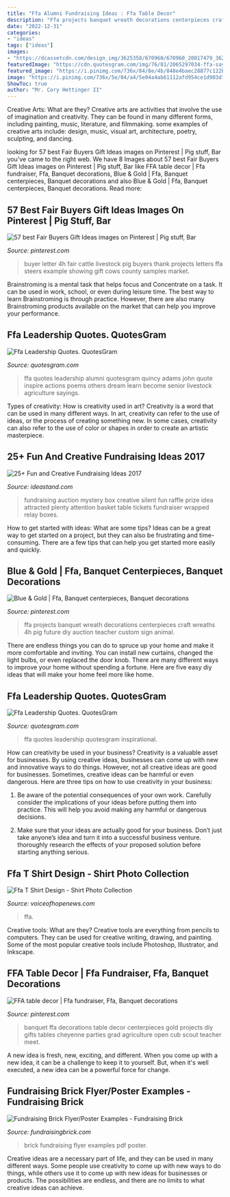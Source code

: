 ```yaml
---
title: "Ffa Alumni Fundraising Ideas : Ffa Table Decor"
description: "Ffa projects banquet wreath decorations centerpieces craft wreaths 4h pig future diy auction teacher custom sign animal"
date: "2022-12-31"
categories:
- "ideas"
tags: ["ideas"]
images:
- "https://dcassetcdn.com/design_img/3625358/670960/670960_20017479_3625358_08334a9b_image.jpg"
featuredImage: "https://cdn.quotesgram.com/img/76/81/2065297034-ffa-say120__67790_zoom.jpg"
featured_image: "https://i.pinimg.com/736x/84/8e/4b/848e4baec28877c122b1c23f3c4e0a4f---h-buyers-letters-cows.jpg"
image: "https://i.pinimg.com/736x/5e/04/a4/5e04a4ab61112afd954ce1d903d74695--wreath-making-mesh-wreaths.jpg"
ShowToc: true
author: "Mr. Cory Hettinger II"
---
```



Creative Arts: What are they?
Creative arts are activities that involve the use of imagination and creativity. They can be found in many different forms, including painting, music, literature, and filmmaking. some examples of creative arts include: design, music, visual art, architecture, poetry, sculpting, and dancing.

	

		
looking for 57 best Fair Buyers Gift Ideas images on Pinterest | Pig stuff, Bar you've came to the right web. We have 8 Images about 57 best Fair Buyers Gift Ideas images on Pinterest | Pig stuff, Bar like FFA table decor | Ffa fundraiser, Ffa, Banquet decorations, Blue &amp; Gold | Ffa, Banquet centerpieces, Banquet decorations and also Blue &amp; Gold | Ffa, Banquet centerpieces, Banquet decorations. Read more:
		
    
## 57 Best Fair Buyers Gift Ideas Images On Pinterest | Pig Stuff, Bar

<img loading=lazy src="https://i.pinimg.com/736x/84/8e/4b/848e4baec28877c122b1c23f3c4e0a4f---h-buyers-letters-cows.jpg" onerror="this.onerror=null;this.src='https://tse3.mm.bing.net/th?id=OIP.kwZYqk0jxAODdEbsZHoI3gHaJ3&amp;pid=15.1';" alt="57 best Fair Buyers Gift Ideas images on Pinterest | Pig stuff, Bar">

_Source: pinterest.com_

>buyer letter 4h fair cattle livestock pig buyers thank projects letters ffa steers example showing gift cows county samples market. 

	

Brainstroming is a mental task that helps focus and Concentrate on a task. It can be used in work, school, or even during leisure time. The best way to learn Brainstroming is through practice. However, there are also many Brainstroming products available on the market that can help you improve your performance.

    
## Ffa Leadership Quotes. QuotesGram

<img loading=lazy src="http://media-cache-ak0.pinimg.com/736x/6b/b1/18/6bb1184270e90b00d6f5533e24e6c340.jpg" onerror="this.onerror=null;this.src='https://tse4.mm.bing.net/th?id=OIP.kY627ogK9tsKkq2GIAqjJAHaHa&amp;pid=15.1';" alt="Ffa Leadership Quotes. QuotesGram">

_Source: quotesgram.com_

>ffa quotes leadership alumni quotesgram quincy adams john quote inspire actions poems others dream learn become senior livestock agriculture sayings. 

	

Types of creativity: How is creativity used in art?
Creativity is a word that can be used in many different ways. In art, creativity can refer to the use of ideas, or the process of creating something new. In some cases, creativity can also refer to the use of color or shapes in order to create an artistic masterpiece.

    
## 25+ Fun And Creative Fundraising Ideas 2017

<img loading=lazy src="http://ideastand.com/wp-content/uploads/2014/04/fundraising-ideas/5-mystery-box-auction.jpg" onerror="this.onerror=null;this.src='https://tse2.mm.bing.net/th?id=OIP.bUxHEPtuZjAfVka77VbV5QHaE8&amp;pid=15.1';" alt="25+ Fun and Creative Fundraising Ideas 2017">

_Source: ideastand.com_

>fundraising auction mystery box creative silent fun raffle prize idea attracted plenty attention basket table tickets fundraiser wrapped relay boxes. 

	

How to get started with ideas: What are some tips?
Ideas can be a great way to get started on a project, but they can also be frustrating and time-consuming. There are a few tips that can help you get started more easily and quickly.

    
## Blue &amp; Gold | Ffa, Banquet Centerpieces, Banquet Decorations

<img loading=lazy src="https://i.pinimg.com/736x/5e/04/a4/5e04a4ab61112afd954ce1d903d74695--wreath-making-mesh-wreaths.jpg" onerror="this.onerror=null;this.src='https://tse4.mm.bing.net/th?id=OIP.ZkuO_rI3bEMjXmlE7WgacgHaHc&amp;pid=15.1';" alt="Blue &amp; Gold | Ffa, Banquet centerpieces, Banquet decorations">

_Source: pinterest.com_

>ffa projects banquet wreath decorations centerpieces craft wreaths 4h pig future diy auction teacher custom sign animal. 

	

There are endless things you can do to spruce up your home and make it more comfortable and inviting. You can install new curtains, changed the light bulbs, or even replaced the door knob. There are many different ways to improve your home without spending a fortune. Here are five easy diy ideas that will make your home feel more like home.

    
## Ffa Leadership Quotes. QuotesGram

<img loading=lazy src="https://cdn.quotesgram.com/img/76/81/2065297034-ffa-say120__67790_zoom.jpg" onerror="this.onerror=null;this.src='https://tse1.mm.bing.net/th?id=OIP.svBHH24nesyFXk6pANFksAHaHa&amp;pid=15.1';" alt="Ffa Leadership Quotes. QuotesGram">

_Source: quotesgram.com_

>ffa quotes leadership quotesgram inspirational. 

	

How can creativity be used in your business?
Creativity is a valuable asset for businesses. By using creative ideas, businesses can come up with new and innovative ways to do things. However, not all creative ideas are good for businesses. Sometimes, creative ideas can be harmful or even dangerous. Here are three tips on how to use creativity in your business: 
1) Be aware of the potential consequences of your own work. Carefully consider the implications of your ideas before putting them into practice. This will help you avoid making any harmful or dangerous decisions. 

2) Make sure that your ideas are actually good for your business. Don’t just take anyone’s idea and turn it into a successful business venture. thoroughly research the effects of your proposed solution before starting anything serious.

    
## Ffa T Shirt Design - Shirt Photo Collection

<img loading=lazy src="https://dcassetcdn.com/design_img/3625358/670960/670960_20017479_3625358_08334a9b_image.jpg" onerror="this.onerror=null;this.src='https://tse1.mm.bing.net/th?id=OIP.hSHwiyRSOqmf1nVWWLDvbAHaI3&amp;pid=15.1';" alt="Ffa T Shirt Design - Shirt Photo Collection">

_Source: voiceofhopenews.com_

>ffa. 

	

Creative tools: What are they?
Creative tools are everything from pencils to computers. They can be used for creative writing, drawing, and painting. Some of the most popular creative tools include Photoshop, Illustrator, and Inkscape.

    
## FFA Table Decor | Ffa Fundraiser, Ffa, Banquet Decorations

<img loading=lazy src="https://i.pinimg.com/originals/a4/38/2d/a4382d521eb587318996323975626a38.jpg" onerror="this.onerror=null;this.src='https://tse3.mm.bing.net/th?id=OIP.qHNlb95BKkujgoW-yJNOWgHaJ4&amp;pid=15.1';" alt="FFA table decor | Ffa fundraiser, Ffa, Banquet decorations">

_Source: pinterest.com_

>banquet ffa decorations table decor centerpieces gold projects diy gifts tables cheyenne parties grad agriculture open cub scout teacher meet. 

	

A new idea is fresh, new, exciting, and different. When you come up with a new idea, it can be a challenge to keep it to yourself. But, when it's well executed, a new idea can be a powerful force for change.

    
## Fundraising Brick Flyer/Poster Examples - Fundraising Brick

<img loading=lazy src="http://www.fundraisingbrick.com/wp-content/uploads/2018/01/donorbrickflyerexample2small.png" onerror="this.onerror=null;this.src='https://tse1.mm.bing.net/th?id=OIP.8AnBFBRdbv1Ex85Hcj0a7QAAAA&amp;pid=15.1';" alt="Fundraising Brick Flyer/Poster Examples - Fundraising Brick">

_Source: fundraisingbrick.com_

>brick fundraising flyer examples pdf poster. 

	

Creative ideas are a necessary part of life, and they can be used in many different ways. Some people use creativity to come up with new ways to do things, while others use it to come up with new ideas for businesses or products. The possibilities are endless, and there are no limits to what creative ideas can achieve.

